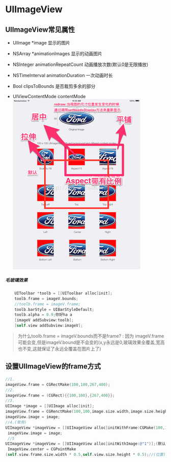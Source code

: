 # UIImageView
## UIImageView常见属性
* UIImage *image 显示的图片
* NSArray *animationImages 显示的动画图片
* NSInteger animationRepeatCount 动画播放次数(默认0是无限播放)
* NSTimeInterval animationDuration 一次动画时长
* Bool clipsToBounds 是否裁剪多余的部分

* UIViewContentMode contentMode
![](/1226/images/96A67D4A-10A8-491A-A02C-DD82441E5B18.png)

##### 毛玻璃效果
```objectivec
    UIToolbar *toolb = [[UIToolbar alloc]init];
    toolb.frame = imageV.bounds;
    //toolb.frame = imageV.frame;
    toolb.barStyle = UIBarStyleDefault;
    toolb.alpha = 0.9;你好ha a
    [imageV addSubview:toolb];
    [self.view addSubview:imageV];
```

> 为什么toolb.frame = imageV.bounds而不是frame? :
> 因为 imageV.frame可能会变,但是imageV.bound是不会变的(x,y永远是0,玻璃效果全覆盖,宽高也不变,这就保证了永远全覆盖在图片上了)

## 设置UIImageView的frame方式
```objectivec
//1.
imageView.frame = CGRectMake(100,100,267,400);
//2.
imageView.frame = (CGRect){{100,100},{267,400}};
//3.
UIImage *image = [[UIImage alloc]init];
imageView.frame = CGRenctMake(100,100,image.size.width,image.size.height);
imageView.image = image;
//4.(常用)
UIImageView *imageView = [[UIImageView alloc]initWithFrame:CGMake(100,100,267,400)];
 imageView.image = image;
 //5
UIImageView *imageView = [[UIImageView alloc]initWithImage:@"1")];(默认有尺寸,尺寸就是图片的尺寸)
 ImageView.center = CGPointMake
(self.view.frame.size.width * 0.5,self.view.size.height * 0.5);//(位置)
```


